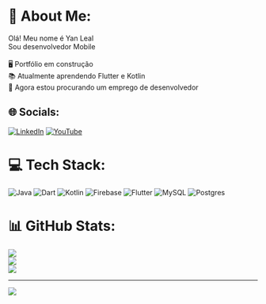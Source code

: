 # 💫 About Me:
Olá! Meu nome é Yan Leal<br>Sou desenvolvedor Mobile <br><br>🖥️ Portfólio em construção<br>📚 Atualmente aprendendo Flutter e Kotlin<br>🤝 Agora estou procurando um emprego de desenvolvedor


## 🌐 Socials:
[![LinkedIn](https://img.shields.io/badge/LinkedIn-%230077B5.svg?logo=linkedin&logoColor=white)](https://linkedin.com/in/https://www.linkedin.com/in/yan-leal-nascimento-451379227/) [![YouTube](https://img.shields.io/badge/YouTube-%23FF0000.svg?logo=YouTube&logoColor=white)](https://youtube.com/@https://www.youtube.com/channel/UCggeGpBBU5PIsiamKWYebow) 

# 💻 Tech Stack:
![Java](https://img.shields.io/badge/java-%23ED8B00.svg?style=for-the-badge&logo=java&logoColor=white) ![Dart](https://img.shields.io/badge/dart-%230175C2.svg?style=for-the-badge&logo=dart&logoColor=white) ![Kotlin](https://img.shields.io/badge/kotlin-%230095D5.svg?style=for-the-badge&logo=kotlin&logoColor=white) ![Firebase](https://img.shields.io/badge/firebase-%23039BE5.svg?style=for-the-badge&logo=firebase) ![Flutter](https://img.shields.io/badge/Flutter-%2302569B.svg?style=for-the-badge&logo=Flutter&logoColor=white) ![MySQL](https://img.shields.io/badge/mysql-%2300f.svg?style=for-the-badge&logo=mysql&logoColor=white) ![Postgres](https://img.shields.io/badge/postgres-%23316192.svg?style=for-the-badge&logo=postgresql&logoColor=white)
# 📊 GitHub Stats:
![](https://github-readme-stats.vercel.app/api?username=YLeall&theme=dark&hide_border=false&include_all_commits=false&count_private=false)<br/>
![](https://github-readme-streak-stats.herokuapp.com/?user=YLeall&theme=dark&hide_border=false)<br/>
![](https://github-readme-stats.vercel.app/api/top-langs/?username=YLeall&theme=dark&hide_border=false&include_all_commits=false&count_private=false&layout=compact)

---
[![](https://visitcount.itsvg.in/api?id=YLeall&icon=0&color=1)](https://visitcount.itsvg.in)

<!-- Proudly created with GPRM ( https://gprm.itsvg.in ) -->